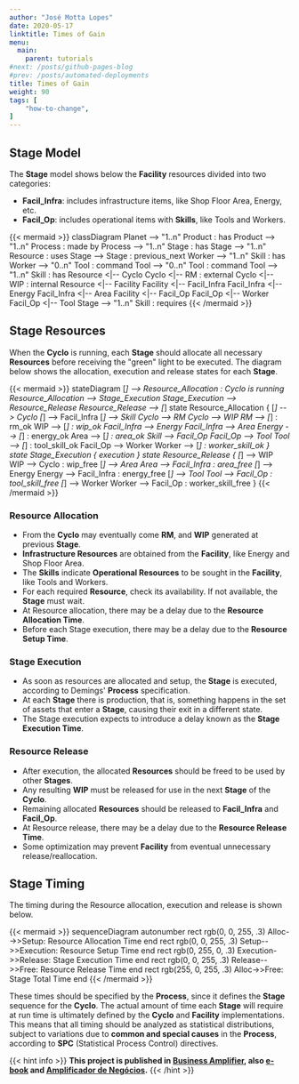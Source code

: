 ```yaml
---
author: "José Motta Lopes"
date: 2020-05-17
linktitle: Times of Gain
menu:
  main:
    parent: tutorials
#next: /posts/github-pages-blog
#prev: /posts/automated-deployments
title: Times of Gain
weight: 90
tags: [
    "how-to-change",
]
---
```

## Stage Model

The **Stage** model shows below the **Facility** resources divided into two categories:

- **Facil_Infra**: includes infrastructure items, like Shop Floor Area, Energy, etc.
- **Facil_Op**: includes operational items with **Skills**, like Tools and Workers.

{{< mermaid >}}
classDiagram
    Planet --> "1..n" Product : has
    Product --> "1..n" Process : made by
    Process --> "1..n" Stage : has
    Stage --> "1..n" Resource : uses
    Stage --> Stage : previous_next
    Worker --> "1..n" Skill : has
    Worker --> "0..n" Tool : command
    Tool --> "0..n" Tool : command
    Tool --> "1..n" Skill : has
    Resource <|-- Cyclo
    Cyclo <|-- RM : external
    Cyclo <|-- WIP : internal
    Resource <|-- Facility
    Facility <|-- Facil_Infra
    Facil_Infra <|-- Energy
    Facil_Infra <|-- Area
    Facility <|-- Facil_Op
    Facil_Op <|-- Worker
    Facil_Op <|-- Tool
    Stage --> "1..n" Skill : requires
{{< /mermaid >}}

## Stage Resources

When the **Cyclo** is running, each **Stage** should allocate all necessary **Resources** before receiving the "green" light to be executed. The diagram below shows the allocation, execution and release states for each **Stage**.

{{< mermaid >}}
stateDiagram
    [*] --> Resource_Allocation : Cyclo is running
    Resource_Allocation --> Stage_Execution
    Stage_Execution --> Resource_Release
    Resource_Release --> [*]
    state Resource_Allocation {
        [*] --> Cyclo
        [*] --> Facil_Infra
        [*] --> Skill
        Cyclo --> RM
        Cyclo --> WIP
        RM --> [*] : rm_ok
        WIP --> [*] : wip_ok
        Facil_Infra --> Energy
        Facil_Infra --> Area
        Energy --> [*] : energy_ok
        Area --> [*] : area_ok
        Skill --> Facil_Op
        Facil_Op --> Tool
        Tool --> [*] : tool_skill_ok
        Facil_Op --> Worker
        Worker --> [*] : worker_skill_ok
    }
    state Stage_Execution {
        execution
    }
    state Resource_Release {
        [*] --> WIP
        WIP --> Cyclo : wip_free
        [*] --> Area
        Area --> Facil_Infra : area_free
        [*] --> Energy
        Energy --> Facil_Infra : energy_free
        [*] --> Tool
        Tool --> Facil_Op : tool_skill_free
        [*] --> Worker
        Worker --> Facil_Op : worker_skill_free
    }
{{< /mermaid >}}

### Resource Allocation

- From the **Cyclo** may eventually come **RM**, and **WIP** generated at previous **Stage**.
- **Infrastructure Resources** are obtained from the **Facility**, like Energy and Shop Floor Area.
- The **Skills** indicate **Operational Resources** to be sought in the **Facility**, like Tools and Workers.
- For each required **Resource**, check its availability. If not available, the **Stage** must wait.
- At Resource allocation, there may be a delay due to the **Resource Allocation Time**.
- Before each Stage execution, there may be a delay due to the **Resource Setup Time**.

### Stage Execution

- As soon as resources are allocated and setup, the **Stage** is executed, according to Demings' **Process** specification.
- At each **Stage** there is production, that is, something happens in the set of assets that enter a **Stage**, causing their exit in a different state.
- The Stage execution expects to introduce a delay known as the **Stage Execution Time**.

### Resource Release

- After execution, the allocated **Resources** should be freed to be used by other **Stages**.
- Any resulting **WIP** must be released for use in the next **Stage** of the **Cyclo**.
- Remaining allocated **Resources** should be released to **Facil_Infra** and **Facil_Op**.
- At Resource release, there may be a delay due to the **Resource Release Time**.
- Some optimization may prevent **Facility** from eventual unnecessary release/reallocation.

## Stage Timing
 
The timing during the Resource allocation, execution and release is shown below.

{{< mermaid >}}
sequenceDiagram
    autonumber
    rect rgb(0, 0, 255, .3)
        Alloc-->>Setup: Resource Allocation Time
    end
    rect rgb(0, 0, 255, .3)
        Setup-->>Execution: Resource Setup Time
    end
    rect rgb(0, 255, 0, .3)
        Execution->>Release: Stage Execution Time
    end
    rect rgb(0, 0, 255, .3)
        Release-->>Free: Resource Release Time
    end
    rect rgb(255, 0, 255, .3)
        Alloc->>Free: Stage Total Time
    end
{{< /mermaid >}}

These times should be specified by the **Process**, since it defines the **Stage** sequence for the **Cyclo**. The actual amount of time each **Stage** will require at run time is ultimately defined by the **Cyclo** and **Facility** implementations. This means that all timing should be analyzed as statistical distributions, subject to variations due to **common and special causes** in the **Process**, according to **SPC** (Statistical Process Control) directives.

{{< hint info >}}
**This project is published in [Business Amplifier](https://www.amazon.com/Business-Amplifier-M-Sc-Motta-Lopes/dp/B083XGK14Q), also [e-book](https://www.amazon.com/Business-Amplifier-Jose-Motta-Lopes-ebook-dp-B086L6V6QY/dp/B086L6V6QY/) and [Amplificador de Negócios](https://www.amazon.com/M-Sc-Jose-Motta-Lopes/dp/8592301009).**
{{< /hint >}}
